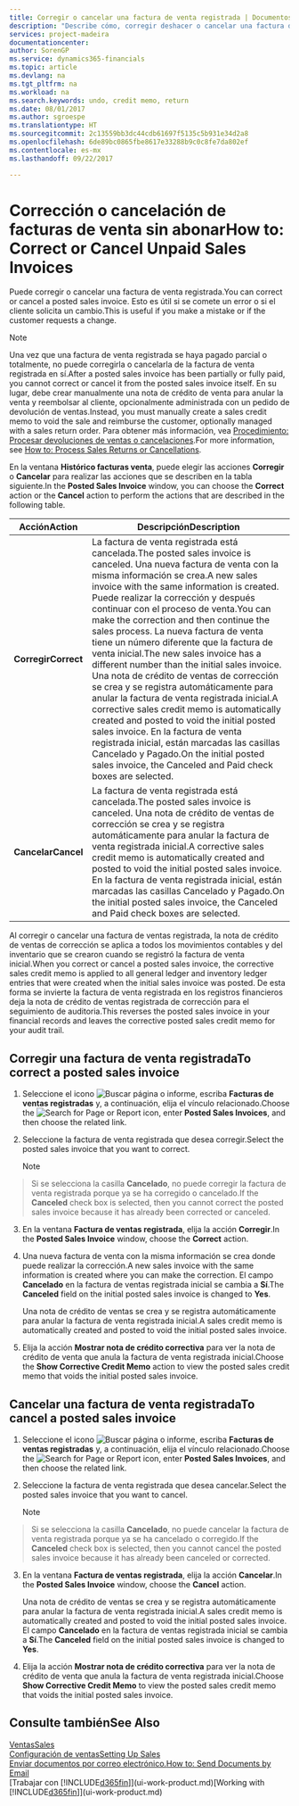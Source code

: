 ```yaml
---
title: Corregir o cancelar una factura de venta registrada | Documentos de Microsoft
description: "Describe cómo, corregir deshacer o cancelar una factura de venta registrada y aplicar una nota de crédito de venta."
services: project-madeira
documentationcenter: 
author: SorenGP
ms.service: dynamics365-financials
ms.topic: article
ms.devlang: na
ms.tgt_pltfrm: na
ms.workload: na
ms.search.keywords: undo, credit memo, return
ms.date: 08/01/2017
ms.author: sgroespe
ms.translationtype: HT
ms.sourcegitcommit: 2c13559bb3dc44cdb61697f5135c5b931e34d2a8
ms.openlocfilehash: 6de89bc0865fbe8617e33288b9c0c8fe7da802ef
ms.contentlocale: es-mx
ms.lasthandoff: 09/22/2017

---
```

# <a name="how-to-correct-or-cancel-unpaid-sales-invoices"></a><span data-ttu-id="8e364-103">Corrección o cancelación de facturas de venta sin abonar</span><span class="sxs-lookup"><span data-stu-id="8e364-103">How to: Correct or Cancel Unpaid Sales Invoices</span></span>
<span data-ttu-id="8e364-104">Puede corregir o cancelar una factura de venta registrada.</span><span class="sxs-lookup"><span data-stu-id="8e364-104">You can correct or cancel a posted sales invoice.</span></span> <span data-ttu-id="8e364-105">Esto es útil si se comete un error o si el cliente solicita un cambio.</span><span class="sxs-lookup"><span data-stu-id="8e364-105">This is useful if you make a mistake or if the customer requests a change.</span></span>

> [!NOTE]  
>   <span data-ttu-id="8e364-106">Una vez que una factura de venta registrada se haya pagado parcial o totalmente, no puede corregirla o cancelarla de la factura de venta registrada en sí.</span><span class="sxs-lookup"><span data-stu-id="8e364-106">After a posted sales invoice has been partially or fully paid, you cannot correct or cancel it from the posted sales invoice itself.</span></span> <span data-ttu-id="8e364-107">En su lugar, debe crear manualmente una nota de crédito de venta para anular la venta y reembolsar al cliente, opcionalmente administrada con un pedido de devolución de ventas.</span><span class="sxs-lookup"><span data-stu-id="8e364-107">Instead, you must manually create a sales credit memo to void the sale and reimburse the customer, optionally managed with a sales return order.</span></span> <span data-ttu-id="8e364-108">Para obtener más información, vea [Procedimiento: Procesar devoluciones de ventas o cancelaciones](sales-how-process-sales-returns-cancellations.md).</span><span class="sxs-lookup"><span data-stu-id="8e364-108">For more information, see [How to: Process Sales Returns or Cancellations](sales-how-process-sales-returns-cancellations.md).</span></span>

<span data-ttu-id="8e364-109">En la ventana **Histórico facturas venta**, puede elegir las acciones **Corregir** o **Cancelar** para realizar las acciones que se describen en la tabla siguiente.</span><span class="sxs-lookup"><span data-stu-id="8e364-109">In the **Posted Sales Invoice** window, you can choose the **Correct** action or the **Cancel** action to perform the actions that are described in the following table.</span></span>

| <span data-ttu-id="8e364-110">Acción</span><span class="sxs-lookup"><span data-stu-id="8e364-110">Action</span></span> | <span data-ttu-id="8e364-111">Descripción</span><span class="sxs-lookup"><span data-stu-id="8e364-111">Description</span></span> |
| --- | --- |
| <span data-ttu-id="8e364-112">**Corregir**</span><span class="sxs-lookup"><span data-stu-id="8e364-112">**Correct**</span></span> |<span data-ttu-id="8e364-113">La factura de venta registrada está cancelada.</span><span class="sxs-lookup"><span data-stu-id="8e364-113">The posted sales invoice is canceled.</span></span> <span data-ttu-id="8e364-114">Una nueva factura de venta con la misma información se crea.</span><span class="sxs-lookup"><span data-stu-id="8e364-114">A new sales invoice with the same information is created.</span></span> <span data-ttu-id="8e364-115">Puede realizar la corrección y después continuar con el proceso de venta.</span><span class="sxs-lookup"><span data-stu-id="8e364-115">You can make the correction and then continue the sales process.</span></span> <span data-ttu-id="8e364-116">La nueva factura de venta tiene un número diferente que la factura de venta inicial.</span><span class="sxs-lookup"><span data-stu-id="8e364-116">The new sales invoice has a different number than the initial sales invoice.</span></span> <span data-ttu-id="8e364-117">Una nota de crédito de ventas de corrección se crea y se registra automáticamente para anular la factura de venta registrada inicial.</span><span class="sxs-lookup"><span data-stu-id="8e364-117">A corrective sales credit memo is automatically created and posted to void the initial posted sales invoice.</span></span> <span data-ttu-id="8e364-118">En la factura de venta registrada inicial, están marcadas las casillas Cancelado y Pagado.</span><span class="sxs-lookup"><span data-stu-id="8e364-118">On the initial posted sales invoice, the Canceled and Paid check boxes are selected.</span></span> |
| <span data-ttu-id="8e364-119">**Cancelar**</span><span class="sxs-lookup"><span data-stu-id="8e364-119">**Cancel**</span></span> |<span data-ttu-id="8e364-120">La factura de venta registrada está cancelada.</span><span class="sxs-lookup"><span data-stu-id="8e364-120">The posted sales invoice is canceled.</span></span> <span data-ttu-id="8e364-121">Una nota de crédito de ventas de corrección se crea y se registra automáticamente para anular la factura de venta registrada inicial.</span><span class="sxs-lookup"><span data-stu-id="8e364-121">A corrective sales credit memo is automatically created and posted to void the initial posted sales invoice.</span></span> <span data-ttu-id="8e364-122">En la factura de venta registrada inicial, están marcadas las casillas Cancelado y Pagado.</span><span class="sxs-lookup"><span data-stu-id="8e364-122">On the initial posted sales invoice, the Canceled and Paid check boxes are selected.</span></span> |

<span data-ttu-id="8e364-123">Al corregir o cancelar una factura de ventas registrada, la nota de crédito de ventas de corrección se aplica a todos los movimientos contables y del inventario que se crearon cuando se registró la factura de venta inicial.</span><span class="sxs-lookup"><span data-stu-id="8e364-123">When you correct or cancel a posted sales invoice, the corrective sales credit memo is applied to all general ledger and inventory ledger entries that were created when the initial sales invoice was posted.</span></span> <span data-ttu-id="8e364-124">De esta forma se invierte la factura de venta registrada en los registros financieros deja la nota de crédito de ventas registrada de corrección para el seguimiento de auditoria.</span><span class="sxs-lookup"><span data-stu-id="8e364-124">This reverses the posted sales invoice in your financial records and leaves the corrective posted sales credit memo for your audit trail.</span></span>

## <a name="to-correct-a-posted-sales-invoice"></a><span data-ttu-id="8e364-125">Corregir una factura de venta registrada</span><span class="sxs-lookup"><span data-stu-id="8e364-125">To correct a posted sales invoice</span></span>
1. <span data-ttu-id="8e364-126">Seleccione el icono ![Buscar página o informe](media/ui-search/search_small.png "icono Buscar página o informe"), escriba **Facturas de ventas registradas** y, a continuación, elija el vínculo relacionado.</span><span class="sxs-lookup"><span data-stu-id="8e364-126">Choose the ![Search for Page or Report](media/ui-search/search_small.png "Search for Page or Report icon") icon, enter **Posted Sales Invoices**, and then choose the related link.</span></span>  
2. <span data-ttu-id="8e364-127">Seleccione la factura de venta registrada que desea corregir.</span><span class="sxs-lookup"><span data-stu-id="8e364-127">Select the posted sales invoice that you want to correct.</span></span>

    > [!NOTE]  
>   <span data-ttu-id="8e364-128">Si se selecciona la casilla **Cancelado**, no puede corregir la factura de venta registrada porque ya se ha corregido o cancelado.</span><span class="sxs-lookup"><span data-stu-id="8e364-128">If the **Canceled** check box is selected, then you cannot correct the posted sales invoice because it has already been corrected or canceled.</span></span>
3. <span data-ttu-id="8e364-129">En la ventana **Factura de ventas registrada**, elija la acción **Corregir**.</span><span class="sxs-lookup"><span data-stu-id="8e364-129">In the **Posted Sales Invoice** window, choose the **Correct** action.</span></span>  
4. <span data-ttu-id="8e364-130">Una nueva factura de venta con la misma información se crea donde puede realizar la corrección.</span><span class="sxs-lookup"><span data-stu-id="8e364-130">A new sales invoice with the same information is created where you can make the correction.</span></span> <span data-ttu-id="8e364-131">El campo **Cancelado** en la factura de ventas registrada inicial se cambia a **Sí**.</span><span class="sxs-lookup"><span data-stu-id="8e364-131">The **Canceled** field on the initial posted sales invoice is changed to **Yes**.</span></span>

    <span data-ttu-id="8e364-132">Una nota de crédito de ventas se crea y se registra automáticamente para anular la factura de venta registrada inicial.</span><span class="sxs-lookup"><span data-stu-id="8e364-132">A sales credit memo is automatically created and posted to void the initial posted sales invoice.</span></span>
5. <span data-ttu-id="8e364-133">Elija la acción **Mostrar nota de crédito correctiva** para ver la nota de crédito de venta que anula la factura de venta registrada inicial.</span><span class="sxs-lookup"><span data-stu-id="8e364-133">Choose the **Show Corrective Credit Memo** action to view the posted sales credit memo that voids the initial posted sales invoice.</span></span>

## <a name="to-cancel-a-posted-sales-invoice"></a><span data-ttu-id="8e364-134">Cancelar una factura de venta registrada</span><span class="sxs-lookup"><span data-stu-id="8e364-134">To cancel a posted sales invoice</span></span>
1. <span data-ttu-id="8e364-135">Seleccione el icono ![Buscar página o informe](media/ui-search/search_small.png "icono Buscar página o informe"), escriba **Facturas de ventas registradas** y, a continuación, elija el vínculo relacionado.</span><span class="sxs-lookup"><span data-stu-id="8e364-135">Choose the ![Search for Page or Report](media/ui-search/search_small.png "Search for Page or Report icon") icon, enter **Posted Sales Invoices**, and then choose the related link.</span></span>  
2. <span data-ttu-id="8e364-136">Seleccione la factura de venta registrada que desea cancelar.</span><span class="sxs-lookup"><span data-stu-id="8e364-136">Select the posted sales invoice that you want to cancel.</span></span>

    > [!NOTE]  
>   <span data-ttu-id="8e364-137">Si se selecciona la casilla **Cancelado**, no puede cancelar la factura de venta registrada porque ya se ha cancelado o corregido.</span><span class="sxs-lookup"><span data-stu-id="8e364-137">If the **Canceled** check box is selected, then you cannot cancel the posted sales invoice because it has already been canceled or corrected.</span></span>
3. <span data-ttu-id="8e364-138">En la ventana **Factura de ventas registrada**, elija la acción **Cancelar**.</span><span class="sxs-lookup"><span data-stu-id="8e364-138">In the **Posted Sales Invoice** window, choose the **Cancel** action.</span></span>

    <span data-ttu-id="8e364-139">Una nota de crédito de ventas se crea y se registra automáticamente para anular la factura de venta registrada inicial.</span><span class="sxs-lookup"><span data-stu-id="8e364-139">A sales credit memo is automatically created and posted to void the initial posted sales invoice.</span></span> <span data-ttu-id="8e364-140">El campo **Cancelado** en la factura de ventas registrada inicial se cambia a **Sí**.</span><span class="sxs-lookup"><span data-stu-id="8e364-140">The **Canceled** field on the initial posted sales invoice is changed to **Yes**.</span></span>
4. <span data-ttu-id="8e364-141">Elija la acción **Mostrar nota de crédito correctiva** para ver la nota de crédito de venta que anula la factura de venta registrada inicial.</span><span class="sxs-lookup"><span data-stu-id="8e364-141">Choose **Show Corrective Credit Memo** to view the posted sales credit memo that voids the initial posted sales invoice.</span></span>

## <a name="see-also"></a><span data-ttu-id="8e364-142">Consulte también</span><span class="sxs-lookup"><span data-stu-id="8e364-142">See Also</span></span>
[<span data-ttu-id="8e364-143">Ventas</span><span class="sxs-lookup"><span data-stu-id="8e364-143">Sales</span></span>](sales-manage-sales.md)  
[<span data-ttu-id="8e364-144">Configuración de ventas</span><span class="sxs-lookup"><span data-stu-id="8e364-144">Setting Up Sales</span></span>](sales-setup-sales.md)  
[<span data-ttu-id="8e364-145">Enviar documentos por correo electrónico.</span><span class="sxs-lookup"><span data-stu-id="8e364-145">How to: Send Documents by Email</span></span>](ui-how-send-documents-email.md)  
<span data-ttu-id="8e364-146">[Trabajar con [!INCLUDE[d365fin](includes/d365fin_md.md)]](ui-work-product.md)</span><span class="sxs-lookup"><span data-stu-id="8e364-146">[Working with [!INCLUDE[d365fin](includes/d365fin_md.md)]](ui-work-product.md)</span></span>

